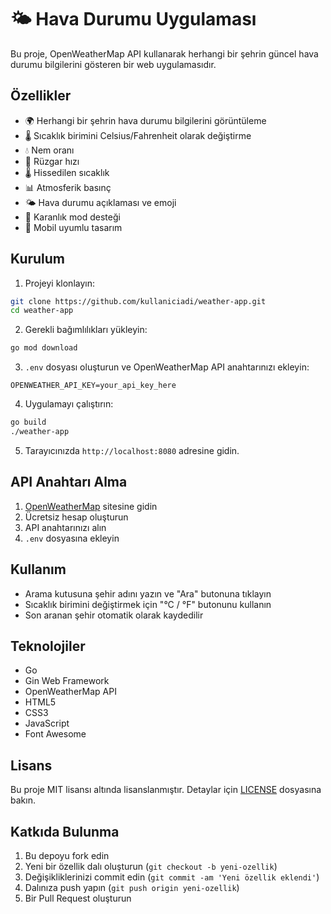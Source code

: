 # 🌤 Hava Durumu Uygulaması

Bu proje, OpenWeatherMap API kullanarak herhangi bir şehrin güncel hava durumu bilgilerini gösteren bir web uygulamasıdır.

## Özellikler

- 🌍 Herhangi bir şehrin hava durumu bilgilerini görüntüleme
- 🌡️ Sıcaklık birimini Celsius/Fahrenheit olarak değiştirme
- 💧 Nem oranı
- 💨 Rüzgar hızı
- 🌡️ Hissedilen sıcaklık
- 📊 Atmosferik basınç
- 🌤️ Hava durumu açıklaması ve emoji
- 🌙 Karanlık mod desteği
- 📱 Mobil uyumlu tasarım

## Kurulum

1. Projeyi klonlayın:
```bash
git clone https://github.com/kullaniciadi/weather-app.git
cd weather-app
```

2. Gerekli bağımlılıkları yükleyin:
```bash
go mod download
```

3. `.env` dosyası oluşturun ve OpenWeatherMap API anahtarınızı ekleyin:
```
OPENWEATHER_API_KEY=your_api_key_here
```

4. Uygulamayı çalıştırın:
```bash
go build
./weather-app
```

5. Tarayıcınızda `http://localhost:8080` adresine gidin.

## API Anahtarı Alma

1. [OpenWeatherMap](https://openweathermap.org/) sitesine gidin
2. Ücretsiz hesap oluşturun
3. API anahtarınızı alın
4. `.env` dosyasına ekleyin

## Kullanım

- Arama kutusuna şehir adını yazın ve "Ara" butonuna tıklayın
- Sıcaklık birimini değiştirmek için "°C / °F" butonunu kullanın
- Son aranan şehir otomatik olarak kaydedilir

## Teknolojiler

- Go
- Gin Web Framework
- OpenWeatherMap API
- HTML5
- CSS3
- JavaScript
- Font Awesome

## Lisans

Bu proje MIT lisansı altında lisanslanmıştır. Detaylar için [LICENSE](LICENSE) dosyasına bakın.

## Katkıda Bulunma

1. Bu depoyu fork edin
2. Yeni bir özellik dalı oluşturun (`git checkout -b yeni-ozellik`)
3. Değişikliklerinizi commit edin (`git commit -am 'Yeni özellik eklendi'`)
4. Dalınıza push yapın (`git push origin yeni-ozellik`)
5. Bir Pull Request oluşturun
